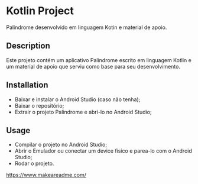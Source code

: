 # Kotlin Project
Palindrome desenvolvido em linguagem Kotin e material de apoio.

## Description
Este projeto contém um aplicativo Palindrome escrito em linguagem Kotlin e um material de apoio que serviu como base para seu desenvolvimento.

## Installation
- Baixar e instalar o Android Studio (caso não tenha);
- Baixar o repositório;
- Extrair o projeto Palindrome e abri-lo no Android Studio;

## Usage
- Compilar o projeto no Android Studio;
- Abrir o Emulador ou conectar um device físico e parea-lo com o Android Studio;
- Rodar o projeto.

https://www.makeareadme.com/
